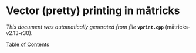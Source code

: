 
# Vector (pretty) printing in mātricks
_This document was automatically generated from file_ **`vprint.cpp`** (mātricks-v2.13-r30).


[Table of Contents](README.md)
